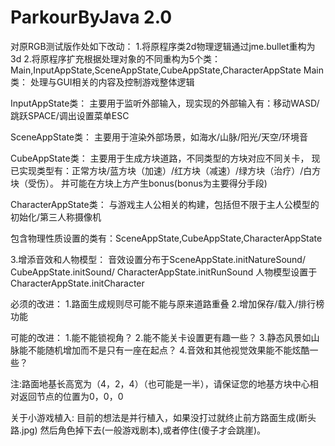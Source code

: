 # ParkourByJava 2.0

对原RGB测试版作处如下改动：
1.将原程序类2d物理逻辑通过jme.bullet重构为3d
2.将原程序扩充根据处理对象的不同重构为5个类：Main,InputAppState,SceneAppState,CubeAppState,CharacterAppState
Main类：
处理与GUI相关的内容及控制游戏整体逻辑

InputAppState类：
主要用于监听外部输入，现实现的外部输入有：移动WASD/跳跃SPACE/调出设置菜单ESC

SceneAppState类：
主要用于渲染外部场景，如海水/山脉/阳光/天空/环境音

CubeAppState类：
主要用于生成方块道路，不同类型的方块对应不同关卡，
现已实现类型有：正常方块/蓝方块（加速）/红方块（减速）/绿方块（治疗）/白方块（受伤）。
并可能在方块上方产生bonus(bonus为主要得分手段)

CharacterAppState类：
与游戏主人公相关的构建，包括但不限于主人公模型的初始化/第三人称摄像机

包含物理性质设置的类有：SceneAppState,CubeAppState,CharacterAppState

3.增添音效和人物模型：
音效设置分布于SceneAppState.initNatureSound/ CubeAppState.initSound/ CharacterAppState.initRunSound
人物模型设置于CharacterAppState.initCharacter

必须的改进：
1.路面生成规则尽可能不能与原来道路重叠
2.增加保存/载入/排行榜功能
		
可能的改进：
1.能不能锁视角？
2.能不能关卡设置更有趣一些？
3.静态风景如山脉能不能随机增加而不是只有一座在起点？
4.音效和其他视觉效果能不能炫酷一些？

注:路面地基长高宽为（4，2，4）（也可能是一半），请保证您的地基方块中心相对返回节点的位置为0，0，0

关于小游戏植入:
目前的想法是并行植入，如果没打过就终止前方路面生成(断头路.jpg)
然后角色掉下去(一般游戏剧本),或者停住(傻子才会跳崖)。
